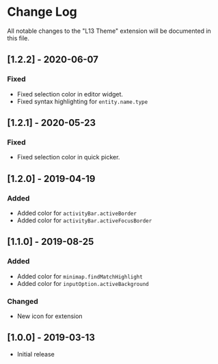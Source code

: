 # Change Log
All notable changes to the "L13 Theme" extension will be documented in this file.

## [1.2.2] - 2020-06-07

### Fixed
- Fixed selection color in editor widget.
- Fixed syntax highlighting for `entity.name.type`

## [1.2.1] - 2020-05-23

### Fixed
- Fixed selection color in quick picker.

## [1.2.0] - 2019-04-19

### Added
- Added color for `activityBar.activeBorder`
- Added color for `activityBar.activeFocusBorder`

## [1.1.0] - 2019-08-25

### Added
- Added color for `minimap.findMatchHighlight`
- Added color for `inputOption.activeBackground`

### Changed
- New icon for extension

## [1.0.0] - 2019-03-13
- Initial release